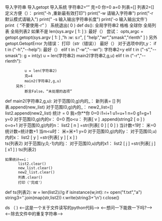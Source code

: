 导入字符串
导入getopt
导入系统
字符串2=“”
克=0
你=0
a=0
列表=[]
列表2=[]
定义方便（）：
    print("-h ,重新最有效打印")
    print("-w 请输入字符串")
    print("-r 默认模式请输入")
    print(" -s 输入输出字符串长度")
    print('-o 输入输出文件')
    print（ “不要使用-r” ）
    系统退出( 0 )
def ds():
    全局字符串2
    格格
    全球你
    全局列表
    全局列表2
    如果不是 len(sys.argv [ 1: ] ):
        最好（）
    尝试：
        opts,argc = getopt.getopt(sys.argv [ 1: ] ,"h :w: s:r", [ "help","wr","smask","rlenth" ] )
    另外 getopt.GetoptError 为错误：
        打印（str（错误））
        最好（）
    对于选项中的t,y：
         if t in ("-h","--help"):
             最好（）
         elif t in ("-w","--wr"):
             字符串2=y
         elif t in ("-s","--smask"):
             g = int(y)
             u = len(字符串2)
             main2(字符串2,g,u)
         elif t in ("-r","--rlenth"):

             u = len(字符串2)
             克=4
             main2(字符串2,g,u)
         另外：
             断言False，“未处理的选项”
def main2(字符串2,g,u):
    对于范围(0,g)内的_：
        新列表= []
        列表.append(new_list)
    对于范围(0,g)内的_：
        new2_list=[]
        list2.append(new2_list)
    统计 = 0
    我=你**你
    0=0
    i1=i+1
    u1=u+1
    n=0
    g1=g+1
    y=0
    对于范围(0,g)内的v：
      0=0
      而o<u：
          列表[ v ] .append(string2 [ o ] )
          o=o+1
    对于范围(0,g)内的n：
          list2 [ n ] =str(列表[ 0 ]   [ 0 ] )
    当计数<1时：
           米=0
           统计数=统计数+1
           当m<u时：
               米=米+1
               y=0
               对于范围(0,g)内的y：
                 对于范围(0,u)内的x：
                    list2 [ y ] =str(列表[ y ]  [ x ] )  
                    ts(列表2)
                    对于范围(y,0,-1)内的j：
                     对于范围(0,u)内的x1：
                        list2 [ j ] =str(列表[ j ]   [ x1 ] )
                        ts(列表2)
                        
    如果统计==i：
          list2.clear()
          new_list.clear()
          new2_list.clear()
          列表.clear()  
          打印（'完成'）
def ts(列表2):
                w = len(list2)//g
                if isinstance(w,int):
                           r= open("f.txt","a")
                           string3=''.join(map(str,list2))
                           r.write(string3+'\n')
                           r.close()
                           
ds （ )
<--这是一个关于文件读写的python代码-->
<--想问一下能救一下吗?-->
<--除去文件中的重复字符串-->
